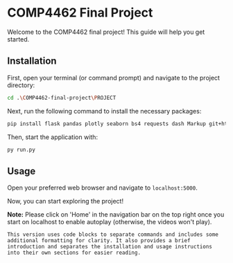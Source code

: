 # COMP4462 Final Project

Welcome to the COMP4462 final project! This guide will help you get started.

## Installation

First, open your terminal (or command prompt) and navigate to the project directory:

```bash
cd .\COMP4462-final-project\PROJECT
```

Next, run the following command to install the necessary packages:

```bash
pip install flask pandas plotly seaborn bs4 requests dash Markup git+https://github.com/programiz/bar_chart_race.git@master
```

Then, start the application with:

```bash
py run.py
```

## Usage

Open your preferred web browser and navigate to `localhost:5000`.

Now, you can start exploring the project!

**Note:** Please click on 'Home' in the navigation bar on the top right once you start on localhost to enable autoplay (otherwise, the videos won't play).
```
This version uses code blocks to separate commands and includes some additional formatting for clarity. It also provides a brief introduction and separates the installation and usage instructions into their own sections for easier reading.

